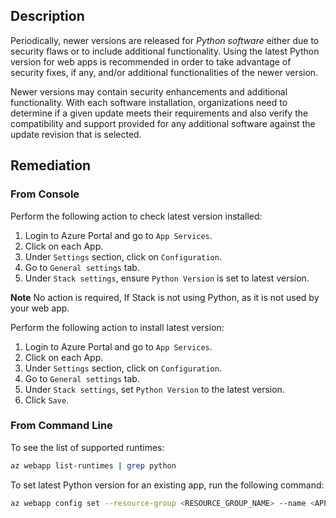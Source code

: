 ## Description

Periodically, newer versions are released for *Python software* either due to security flaws or to include additional functionality. Using the latest Python version for web apps is recommended in order to take advantage of security fixes, if any, and/or additional functionalities of the newer version.

Newer versions may contain security enhancements and additional functionality. With each software installation, organizations need to determine if a given update meets their requirements and also verify the compatibility and support provided for any additional software against the update revision that is selected.

## Remediation

### From Console

Perform the following action to check latest version installed:

1. Login to Azure Portal and go to `App Services`.
2. Click on each App.
3. Under `Settings` section, click on `Configuration`.
4. Go to `General settings` tab.
5. Under `Stack settings`, ensure `Python Version` is set to latest version.

**Note** No action is required, If Stack is not using Python, as it is not used by your web app.

Perform the following action to install latest version:

1. Login to Azure Portal and go to `App Services`.
2. Click on each App.
3. Under `Settings` section, click on `Configuration`.
4. Go to `General settings` tab.
5. Under `Stack settings`, set `Python Version` to the latest version.
6. Click `Save`.

### From Command Line

To see the list of supported runtimes:

```bash
az webapp list-runtimes | grep python
```

To set latest Python version for an existing app, run the following command:

```bash
az webapp config set --resource-group <RESOURCE_GROUP_NAME> --name <APP_NAME> --python-version <VERSION>
```
